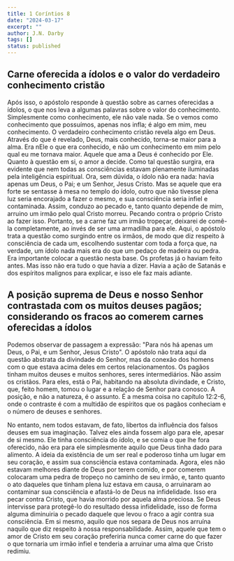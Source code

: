 ```yaml
---
title: 1 Coríntios 8
date: "2024-03-17"
excerpt: ""
author: J.N. Darby
tags: []
status: published
---
```


## **Carne oferecida a ídolos e o valor do verdadeiro conhecimento cristão**

Após isso, o apóstolo responde à questão sobre as carnes oferecidas a
ídolos, o que nos leva a algumas palavras sobre o valor do conhecimento.
Simplesmente como conhecimento, ele não vale nada. Se o vemos como
conhecimento que possuímos, apenas nos infla; é algo em mim, meu
conhecimento. O verdadeiro conhecimento cristão revela algo em Deus.
Através do que é revelado, Deus, mais conhecido, torna-se maior para a
alma. Era nEle o que era conhecido, e não um conhecimento em mim pelo
qual eu me tornava maior. Aquele que ama a Deus é conhecido por Ele.
Quanto à questão em si, o amor a decide. Como tal questão surgira, era
evidente que nem todas as consciências estavam plenamente iluminadas
pela inteligência espiritual. Ora, sem dúvida, o ídolo não era nada:
havia apenas um Deus, o Pai; e um Senhor, Jesus Cristo. Mas se aquele
que era forte se sentasse à mesa no templo do ídolo, outro que não
tivesse plena luz seria encorajado a fazer o mesmo, e sua consciência
seria infiel e contaminada. Assim, conduzo ao pecado e, tanto quanto
depende de mim, arruino um irmão pelo qual Cristo morreu. Pecando contra
o próprio Cristo ao fazer isso. Portanto, se a carne faz um irmão
tropeçar, deixarei de comê-la completamente, ao invés de ser uma
armadilha para ele. Aqui, o apóstolo trata a questão como surgindo entre
os irmãos, de modo que diz respeito à consciência de cada um, escolhendo
sustentar com toda a força que, na verdade, um ídolo nada mais era do
que um pedaço de madeira ou pedra. Era importante colocar a questão
nesta base. Os profetas já o haviam feito antes. Mas isso não era tudo o
que havia a dizer. Havia a ação de Satanás e dos espíritos malignos para
explicar, e isso ele faz mais adiante.

## **A posição suprema de Deus e nosso Senhor contrastada com os muitos deuses pagãos; considerando os fracos ao comerem carnes oferecidas a ídolos**

Podemos observar de passagem a expressão: \"Para nós há apenas um Deus,
o Pai, e um Senhor, Jesus Cristo\". O apóstolo não trata aqui da questão
abstrata da divindade do Senhor, mas da conexão dos homens com o que
estava acima deles em certos relacionamentos. Os pagãos tinham muitos
deuses e muitos senhores, seres intermediários. Não assim os cristãos.
Para eles, está o Pai, habitando na absoluta divindade, e Cristo, que,
feito homem, tomou o lugar e a relação de Senhor para conosco. A
posição, e não a natureza, é o assunto. É a mesma coisa no capítulo
12:2-6, onde o contraste é com a multidão de espíritos que os pagãos
conheciam e o número de deuses e senhores.

No entanto, nem todos estavam, de fato, libertos da influência dos
falsos deuses em sua imaginação. Talvez eles ainda fossem algo para ele,
apesar de si mesmo. Ele tinha consciência do ídolo, e se comia o que lhe
fora oferecido, não era para ele simplesmente aquilo que Deus tinha dado
para alimento. A ideia da existência de um ser real e poderoso tinha um
lugar em seu coração, e assim sua consciência estava contaminada. Agora,
eles não estavam melhores diante de Deus por terem comido, e por comerem
colocaram uma pedra de tropeço no caminho de seu irmão, e, tanto quanto
o ato daqueles que tinham plena luz estava em causa, o arruinaram ao
contaminar sua consciência e afastá-lo de Deus na infidelidade. Isso era
pecar contra Cristo, que havia morrido por aquela alma preciosa. Se Deus
intervisse para protegê-lo do resultado dessa infidelidade, isso de
forma alguma diminuiria o pecado daquele que levou o fraco a agir contra
sua consciência. Em si mesmo, aquilo que nos separa de Deus nos arruína
naquilo que diz respeito à nossa responsabilidade. Assim, aquele que tem
o amor de Cristo em seu coração preferiria nunca comer carne do que
fazer o que tornaria um irmão infiel e tenderia a arruinar uma alma que
Cristo redimiu.
